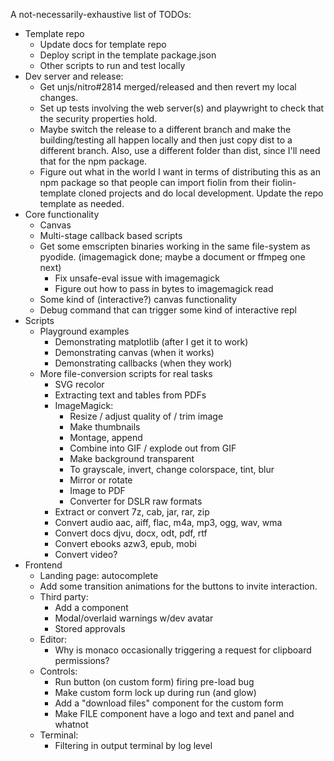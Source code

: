 A not-necessarily-exhaustive list of TODOs:
- Template repo
  - Update docs for template repo
  - Deploy script in the template package.json
  - Other scripts to run and test locally
- Dev server and release:
  - Get unjs/nitro#2814 merged/released and then revert my local changes.
  - Set up tests involving the web server(s) and playwright to check that the
    security properties hold.
  - Maybe switch the release to a different branch and make the building/testing
    all happen locally and then just copy dist to a different branch. Also,
    use a different folder than dist, since I'll need that for the npm package.
  - Figure out what in the world I want in terms of distributing this as an npm
    package so that people can import fiolin from their fiolin-template cloned
    projects and do local development. Update the repo template as needed.
- Core functionality
  - Canvas
  - Multi-stage callback based scripts
  - Get some emscripten binaries working in the same file-system as pyodide.
    (imagemagick done; maybe a document or ffmpeg one next)
      - Fix unsafe-eval issue with imagemagick
      - Figure out how to pass in bytes to imagemagick read
  - Some kind of (interactive?) canvas functionality
  - Debug command that can trigger some kind of interactive repl
- Scripts
  - Playground examples
    - Demonstrating matplotlib (after I get it to work)
    - Demonstrating canvas (when it works)
    - Demonstrating callbacks (when they work)
  - More file-conversion scripts for real tasks
    - SVG recolor
    - Extracting text and tables from PDFs
    - ImageMagick:
      - Resize / adjust quality of / trim image
      - Make thumbnails
      - Montage, append
      - Combine into GIF / explode out from GIF
      - Make background transparent
      - To grayscale, invert, change colorspace, tint, blur
      - Mirror or rotate
      - Image to PDF
      - Converter for DSLR raw formats
    - Extract or convert 7z, cab, jar, rar, zip
    - Convert audio aac, aiff, flac, m4a, mp3, ogg, wav, wma
    - Convert docs djvu, docx, odt, pdf, rtf
    - Convert ebooks azw3, epub, mobi
    - Convert video?
- Frontend
  - Landing page: autocomplete
  - Add some transition animations for the buttons to invite interaction.
  - Third party:
    - Add a component
    - Modal/overlaid warnings w/dev avatar
    - Stored approvals
  - Editor:
    - Why is monaco occasionally triggering a request for clipboard permissions?
  - Controls:
    - Run button (on custom form) firing pre-load bug
    - Make custom form lock up during run (and glow)
    - Add a "download files" component for the custom form
    - Make FILE component have a logo and text and panel and whatnot
  - Terminal:
    - Filtering in output terminal by log level
